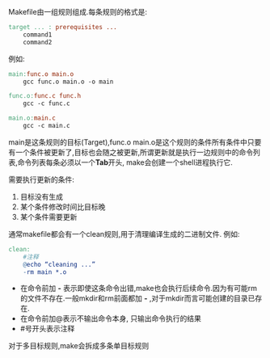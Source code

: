 Makefile由一组规则组成.每条规则的格式是:
```makefile
target ... : prerequisites ...
	command1
	command2
```

例如:
```makefile
main:func.o main.o
	gcc func.o main.o -o main

func.o:func.c func.h
	gcc -c func.c

main.o:main.c
	gcc -c main.c
```
main是这条规则的目标(Target),func.o main.o是这个规则的条件所有条件中只要有一个条件被更新了,目标也会随之被更新,所谓更新就是执行一边规则中的命令列表,命令列表每条必须以一个**Tab**开头, make会创建一个shell进程执行它.

需要执行更新的条件:
1. 目标没有生成
2. 某个条件修改时间比目标晚
3. 某个条件需要更新

通常makefile都会有一个clean规则,用于清理编译生成的二进制文件.
例如:
```makefile
clean:
	#注释
	@echo “cleaning ...”
	-rm main *.o
```
* 在命令前加 **-** 表示即使这条命令出错,make也会执行后续命令.因为有可能rm的文件不存在.一般mkdir和rm前面都加 **-** ,对于mkdir而言可能创建的目录已存在.
* 在命令前加@表示不输出命令本身, 只输出命令执行的结果
* #号开头表示注释

对于多目标规则,make会拆成多条单目标规则